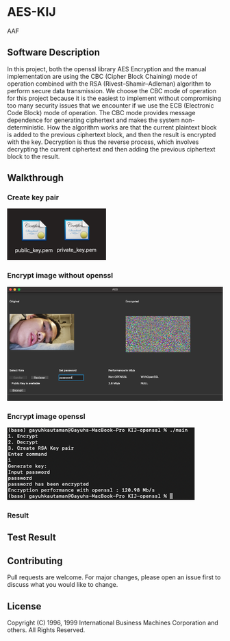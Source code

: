 # AES-KIJ
AAF
## Software Description
In this project, both the openssl library AES Encryption and the manual implementation are using the CBC (Cipher Block Chaining) mode of operation combined with the RSA (Rivest–Shamir–Adleman) algorithm to perform secure data transmission. 
We choose the CBC mode of operation for this project because it is the easiest to implement without compromising too many security issues that we encounter if we use the ECB (Electronic Code Block) mode of operation. The CBC mode provides message dependence for generating ciphertext and makes the system non-deterministic. How the algorithm works are that the current plaintext block is added to the previous ciphertext block, and then the result is encrypted with the key. Decryption is thus the reverse process, which involves decrypting the current ciphertext and then adding the previous ciphertext block to the result.<br/>

## Walkthrough
### Create key pair
![alt text](https://github.com/peii14/KIJProject/blob/main/img/publicPrivate.png)
### Encrypt image without openssl
![alt text](https://github.com/peii14/KIJProject/blob/main/img/encryptNon.png)
### Encrypt image openssl
![alt text](https://github.com/peii14/KIJProject/blob/main/img/encryptOpenssl.png)


### Result


## Test Result

## Contributing
Pull requests are welcome. For major changes, please open an issue first to discuss what you would like to change.

## License
Copyright (C) 1996, 1999 International Business Machines Corporation and others. All Rights Reserved.
